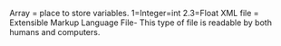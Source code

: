 Array = place to store variables.
1=Integer=int
2.3=Float
XML file = Extensible Markup Language File- This type of file is readable by both humans and computers.
